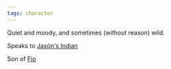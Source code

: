```yaml
---
tags: character
---
```

Quiet and moody, and sometimes (without reason) wild.

Speaks to [Jasón's Indian](</The Indian.md>)

Son of [Fío](</Fío.md>)